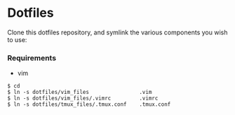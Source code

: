 # Dotfiles

Clone this dotfiles repository, and symlink the various components you wish to use:

### Requirements

* vim

````
$ cd
$ ln -s dotfiles/vim_files                .vim
$ ln -s dotfiles/vim_files/.vimrc         .vimrc
$ ln -s dotfiles/tmux_files/.tmux.conf    .tmux.conf
````
